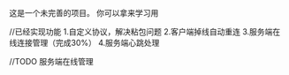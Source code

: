 这是一个未完善的项目。
你可以拿来学习用

//已经实现功能
1.自定义协议，解决粘包问题
2.客户端掉线自动重连
3.服务端在线连接管理（完成30%）
4.服务端心跳处理


//TODO
服务端在线管理
